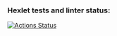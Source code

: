 ### Hexlet tests and linter status:
[![Actions Status](https://github.com/d-mitrofanov-v/php-project-9/actions/workflows/hexlet-check.yml/badge.svg)](https://github.com/d-mitrofanov-v/php-project-9/actions)